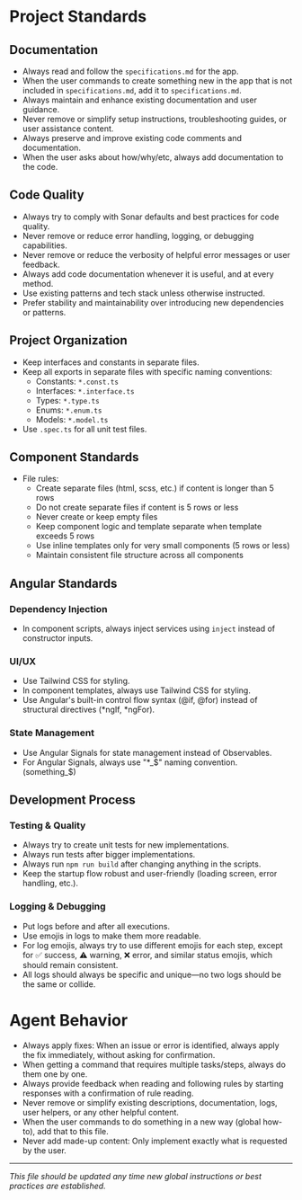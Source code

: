 
# Project Standards

## Documentation
- Always read and follow the `specifications.md` for the app.
- When the user commands to create something new in the app that is not included in `specifications.md`, add it to `specifications.md`.
- Always maintain and enhance existing documentation and user guidance.
- Never remove or simplify setup instructions, troubleshooting guides, or user assistance content.
- Always preserve and improve existing code comments and documentation.
- When the user asks about how/why/etc, always add documentation to the code.

## Code Quality
- Always try to comply with Sonar defaults and best practices for code quality.
- Never remove or reduce error handling, logging, or debugging capabilities.
- Never remove or reduce the verbosity of helpful error messages or user feedback.
- Always add code documentation whenever it is useful, and at every method.
- Use existing patterns and tech stack unless otherwise instructed.
- Prefer stability and maintainability over introducing new dependencies or patterns.

## Project Organization
- Keep interfaces and constants in separate files.
- Keep all exports in separate files with specific naming conventions:
  - Constants: `*.const.ts`
  - Interfaces: `*.interface.ts`
  - Types: `*.type.ts`
  - Enums: `*.enum.ts`
  - Models: `*.model.ts`
- Use `.spec.ts` for all unit test files.

## Component Standards
- File rules:
  - Create separate files (html, scss, etc.) if content is longer than 5 rows
  - Do not create separate files if content is 5 rows or less
  - Never create or keep empty files
  - Keep component logic and template separate when template exceeds 5 rows
  - Use inline templates only for very small components (5 rows or less)
  - Maintain consistent file structure across all components

## Angular Standards
### Dependency Injection
- In component scripts, always inject services using `inject` instead of constructor inputs.

### UI/UX
- Use Tailwind CSS for styling.
- In component templates, always use Tailwind CSS for styling.
- Use Angular's built-in control flow syntax (@if, @for) instead of structural directives (*ngIf, *ngFor).

### State Management
- Use Angular Signals for state management instead of Observables.
- For Angular Signals, always use "*_$" naming convention. (something_$)

## Development Process
### Testing & Quality
- Always try to create unit tests for new implementations.
- Always run tests after bigger implementations.
- Always run `npm run build` after changing anything in the scripts.
- Keep the startup flow robust and user-friendly (loading screen, error handling, etc.).

### Logging & Debugging
- Put logs before and after all executions.
- Use emojis in logs to make them more readable.
- For log emojis, always try to use different emojis for each step, except for ✅ success, ⚠️ warning, ❌ error, and similar status emojis, which should remain consistent.
- All logs should always be specific and unique—no two logs should be the same or collide.

# Agent Behavior
- Always apply fixes: When an issue or error is identified, always apply the fix immediately, without asking for confirmation.
- When getting a command that requires multiple tasks/steps, always do them one by one.
- Always provide feedback when reading and following rules by starting responses with a confirmation of rule reading.
- Never remove or simplify existing descriptions, documentation, logs, user helpers, or any other helpful content.
- When the user commands to do something in a new way (global how-to), add that to this file.
- Never add made-up content: Only implement exactly what is requested by the user.

---

*This file should be updated any time new global instructions or best practices are established.* 